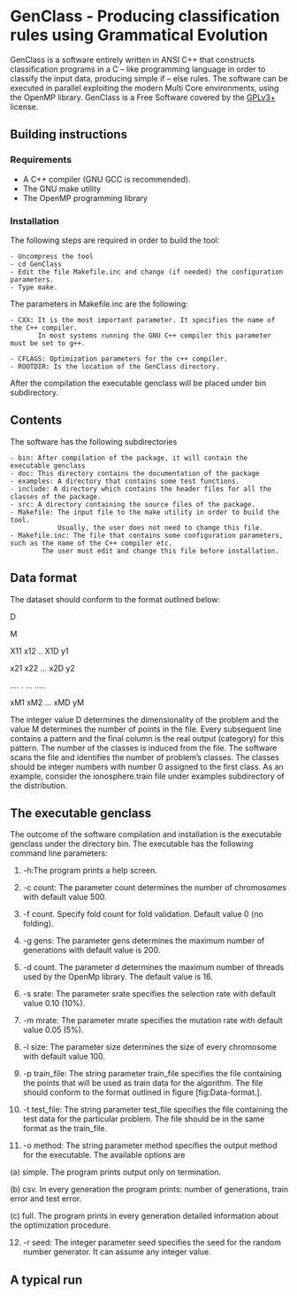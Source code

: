# GenClass - Producing classification rules using Grammatical Evolution #
GenClass is a software entirely written in ANSI C++ that constructs classification programs in a C – like programming language in order to classify the input data, producing simple if – else rules. The software can be executed in parallel exploiting the modern Multi Core environments, using the OpenMP library.   GenClass is a Free Software covered by the [GPLv3+](https://www.gnu.org/licenses/gpl-3.0.en.html) license.

## Building instructions ##
### Requirements ###

 - A C++ compiler (GNU GCC is recommended).
 - The GNU make utility
 - The OpenMP programming library 

### Installation ##
The following steps are required in order to build the tool:

    - Uncompress the tool 
    - cd GenClass
    - Edit the file Makefile.inc and change (if needed) the configuration parameters.
    - Type make.

The parameters in Makefile.inc are the following:

    - CXX: It is the most important parameter. It specifies the name of the C++ compiler. 
           In most systems running the GNU C++ compiler this parameter must be set to g++.

    - CFLAGS: Optimization parameters for the c++ compiler.
    - ROOTDIR: Is the location of the GenClass directory. 

After the compilation the executable genclass will be placed under bin subdirectory.
## Contents ##
The software has the following subdirectories

    - bin: After compilation of the package, it will contain the executable genclass
    - doc: This directory contains the documentation of the package
    - examples: A directory that contains some test functions.
    - include: A directory which contains the header files for all the classes of the package.
    - src: A directory containing the source files of the package.
    - Makefile: The input file to the make utility in order to build the tool. 
                Usually, the user does not need to change this file.
    - Makefile.inc: The file that contains some configuration parameters, such as the name of the C++ compiler etc. 
            The user must edit and change this file before installation.

## Data format ##
The dataset should conform to the format outlined below:

D

M

X11 x12 .. X1D y1

x21 x22 ... x2D y2

.... . ... .....

xM1 xM2 ... xMD yM

The integer value D determines the dimensionality of the problem and the value M determines the number of points in the file. Every subsequent line contains a pattern and the final column is the real output (category) for this pattern. The number of the classes is induced from the file. The software scans the file and identifies the number of problem’s classes. The classes should be integer numbers with number 0 assigned to the first class. As an example, consider the ionosphere.train file under examples subdirectory of the distribution.


## The executable genclass ## 
The outcome of the software compilation and installation is the executable genclass under the directory bin. The executable has the following command line parameters:

1. -h:The program prints a help screen.

2. -c count: The parameter count determines the number of chromosomes with default value 500.

3. -f count. Specify fold count for fold validation. Default value 0 (no folding). 

4. -g gens: The parameter gens determines the maximum number of generations with default value is 200.

5. -d count. The parameter d determines the maximum number of threads used by the OpenMp library. The default value is 16.

6. -s srate: The parameter srate specifies the selection rate with default value 0.10 (10%).

7. -m mrate: The parameter mrate specifies the mutation rate with default value 0.05 (5%).

8. -l size: The parameter size determines the size of every chromosome with default value 100.

9. -p train_file: The string parameter train_file specifies the file containing the points that will be used as train data for the algorithm. The file should conform to the format outlined in figure [fig:Data-format.]. 

10. -t test_file: The string parameter test_file specifies the file containing the test data for the particular problem. The file should be in the same format as the train_file.

11. -o method: The string parameter method specifies the output method for the executable. The available options are

(a) simple. The program prints output only on termination. 

(b) csv. In every generation the program prints: number of generations, train error and test error. 

(c) full. The program prints in every generation detailed information about the optimization procedure.

12. -r seed: The integer parameter seed specifies the seed for the random number generator. It can assume any integer value.
## A typical run ##

